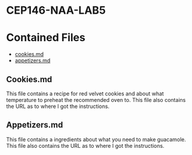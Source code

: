 # CEP146-NAA-LAB5

# Contained Files

- [cookies.md](https://github.com/mlimbo/cep-naa-lab5/blob/main/cookie.md)
- [appetizers.md](https://github.com/mlimbo/cep-naa-lab5/blob/main/appetizer.md)

## Cookies.md

This file contains a recipe for red velvet cookies and about what temperature to preheat the recommended oven to. This file also contains the URL as to where I got the instructions.

## Appetizers.md

This file contains a ingredients about what you need to make guacamole. This file also contains the URL as to where I got the instructions.

